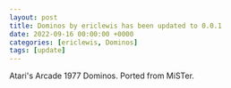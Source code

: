 ```yaml
---
layout: post
title: Dominos by ericlewis has been updated to 0.0.1
date: 2022-09-16 00:00:00 +0000
categories: [ericlewis, Dominos]
tags: [update]
---
```

Atari's Arcade 1977 Dominos. Ported from MiSTer.
